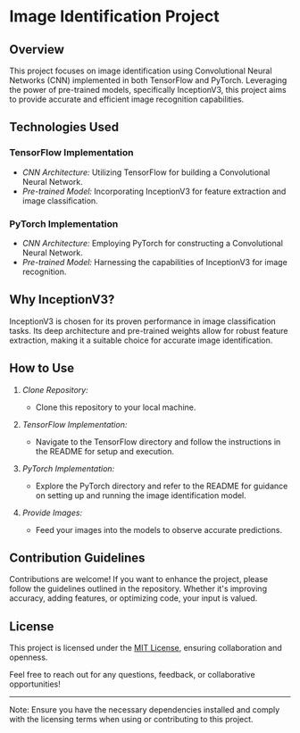 # Image Identification Project

## Overview

This project focuses on image identification using Convolutional Neural Networks (CNN) implemented in both TensorFlow and PyTorch. Leveraging the power of pre-trained models, specifically InceptionV3, this project aims to provide accurate and efficient image recognition capabilities.

## Technologies Used

### TensorFlow Implementation
- *CNN Architecture:* Utilizing TensorFlow for building a Convolutional Neural Network.
- *Pre-trained Model:* Incorporating InceptionV3 for feature extraction and image classification.

### PyTorch Implementation
- *CNN Architecture:* Employing PyTorch for constructing a Convolutional Neural Network.
- *Pre-trained Model:* Harnessing the capabilities of InceptionV3 for image recognition.

## Why InceptionV3?

InceptionV3 is chosen for its proven performance in image classification tasks. Its deep architecture and pre-trained weights allow for robust feature extraction, making it a suitable choice for accurate image identification.

## How to Use

1. *Clone Repository:*
   - Clone this repository to your local machine.

2. *TensorFlow Implementation:*
   - Navigate to the TensorFlow directory and follow the instructions in the README for setup and execution.

3. *PyTorch Implementation:*
   - Explore the PyTorch directory and refer to the README for guidance on setting up and running the image identification model.

4. *Provide Images:*
   - Feed your images into the models to observe accurate predictions.

## Contribution Guidelines

Contributions are welcome! If you want to enhance the project, please follow the guidelines outlined in the repository. Whether it's improving accuracy, adding features, or optimizing code, your input is valued.

## License

This project is licensed under the [MIT License](LICENSE), ensuring collaboration and openness.

Feel free to reach out for any questions, feedback, or collaborative opportunities!

---

Note: Ensure you have the necessary dependencies installed and comply with the licensing terms when using or contributing to this project.
